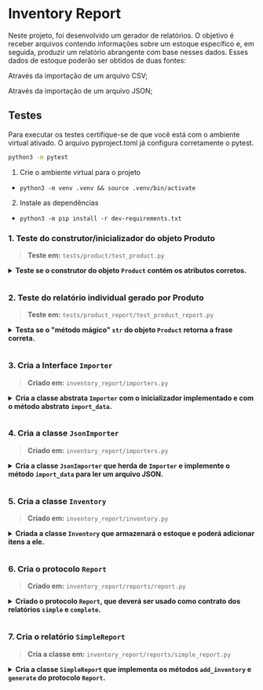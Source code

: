 # Inventory Report

Neste projeto, foi desenvolvido um gerador de relatórios. O objetivo é receber arquivos contendo informações sobre um estoque específico e, em seguida, produzir um relatório abrangente com base nesses dados. Esses dados de estoque poderão ser obtidos de duas fontes:

Através da importação de um arquivo CSV;

Através da importação de um arquivo JSON;

## Testes

Para executar os testes certifique-se de que você está com o ambiente virtual ativado.
O arquivo pyproject.toml já configura corretamente o pytest.

```bash
python3 -m pytest
```


1. Crie o ambiente virtual para o projeto

-   `python3 -m venv .venv && source .venv/bin/activate`

2. Instale as dependências

-   `python3 -m pip install -r dev-requirements.txt`

### 1. Teste do construtor/inicializador do objeto Produto

> **Teste em:** `tests/product/test_product.py`

<details>

**<summary>Teste se o construtor do objeto <code>Product</code> contém os atributos corretos.**

</summary>

O nome deste teste deve é `test_create_product` e ele verifica o correto preenchimento dos seguintes atributos:

-   `id`
-   `company_name`
-   `product_name`
-   `manufacturing_date`
-   `expiration_date`
-   `serial_number`
-   `storage_instructions`

**O que é testado:**

-   **1.1** - Se o teste valida que o atributo `id` existe na classe e é igual ao passado pelo construtor.
-   **1.2** - Se o teste valida que o atributo `company_name` existe na classe e é igual ao passado pelo construtor.
-   **1.3** - Se o teste valida que o atributo `product_name` existe na classe e é igual ao passado pelo construtor.
-   **1.4** - Se o teste valida que o atributo `manufacturing_date` existe na classe e é igual ao passado pelo construtor.
-   **1.5** - Se o teste valida que o atributo `expiration_date` existe na classe e é igual ao passado pelo construtor.
-   **1.6** - Se o teste valida que o atributo `serial_number` existe na classe e é igual ao passado pelo construtor.
-   **1.7** - Se o teste valida que o atributo `storage_instructions` existe na classe e é igual ao passado pelo construtor.

</details>

### 2. Teste do relatório individual gerado por Produto

> **Teste em:** `tests/product_report/test_product_report.py`

<details>

**<summary>Testa se o "método mágico" <code>**str**</code> do objeto <code>Product</code> retorna a frase correta.**

</summary>

Já foi implementado o primeiro relatório no arquivo `inventory_report/product.py`, e também foi criada uma frase com as informações do produto, que será útil para etiquetar o estoque. Para desenvolver esse relatório, utilizamos o método `__str__` do Python, que é chamado quando utilizamos a função `str(objeto)`.

Exemplo da frase:

**Trecho 1:** _The product `farinha`,_
**Trecho 2:** _with serial number `TY68 409C JJ43 ASD1 PL2F`,_
**Trecho 3:** _manufactured in `01-05-2021`_
**Trecho 4:** _by the company `Farinini`,_
**Trecho 5:** _valid until `02-06-2023`,_
**Trecho 6:** _must be stored according to the following instructions: `precisa ser armazenado em local protegido da luz`._

O nome do teste é `test_product_report`. Ele instancia um objeto `Product` e verifica se a frase retornada está correta.

**O que será testado:**

-   **2.1** - Se o teste verifica se o Trecho 1 do relatório está correto no texto base e no dado inserido nele.
-   **2.2** - Se o teste verifica se o Trecho 2 do relatório está correto no texto base e no dado inserido nele.
-   **2.3** - Se o teste verifica se o Trecho 3 do relatório está correto no texto base e no dado inserido nele.
-   **2.4** - Se o teste verifica se o Trecho 4 do relatório está correto no texto base e no dado inserido nele.
-   **2.5** - Se o teste verifica se o Trecho 5 do relatório está correto no texto base e no dado inserido nele.
-   **2.6** - Se o teste verifica se o Trecho 6 do relatório está correto no texto base e no dado inserido nele.

</details>

### 3. Cria a Interface `Importer`

> **Criado em:** `inventory_report/importers.py`

<details>

**<summary>Cria a classe abstrata <code>Importer</code> com o inicializador implementado e com o método abstrato <code>import_data</code>.**

</summary>
  <br />

Como já temos o arquivo com os produtos, precisamos importar os dados. Em razão dos diversos formatos e para não repetir lógica, criei uma classe abstrata que será responsável por definir como as classes importadoras dos dados dos arquivos serão.

Para isso, criei uma classe abstrata chamada `Importer`, contém um método chamado `import_data`, que recebe o caminho do arquivo e retorna uma lista de produtos:

**O que é testado:**

-   **3.1** - Se a classe `Importer` é abstrata;
-   **3.2** - Se o método `__init__` não é abstrato;
-   **3.3** - Se o método `__init__` recebe `self` e `path`;
-   **3.4** - Se o tipo do `path` é `str`;
-   **3.5** - Se o método `import_data` é abstrato;
-   **3.6** - Se o método `import_data` recebe `self`;
-   **3.7** - Se o método `import_data` retorna uma lista de produtos;

</details>

### 4. Cria a classe `JsonImporter`

> **Criado em:** `inventory_report/importers.py`

<details>

**<summary>Cria a classe <code>JsonImporter</code> que herda de <code>Importer</code> e implemente o método <code>import_data</code> para ler um arquivo JSON.**

</summary>
  <br />

Agora que temos a interface, criei a classe que irá implementar o método `import_data` para ler um arquivo JSON. Para isso, criei uma classe chamada `JsonImporter`, herda da classe `Importer` e implementa o método `import_data`. Esse método, por sua vez, recebe o caminho do arquivo e retorna uma lista de produtos. A lista é retornada como no formato abaixo:

```
[
  Product(
    id='1',
    product_name='Nicotine Polacrilex',
    company_name='Target Corporation',
    manufacturing_date='2021-02-18',
    expiration_date='2024-09-17',
    serial_number='CR25 1551 4467 2549 4402 1',
    storage_instructions='instrucao 1'
  ),

  Product(
    id='2',
    product_name='fentanyl citrate',
    company_name='Target Corporation',
    manufacturing_date='2020-12-06',
    expiration_date='2024-12-25',
    serial_number='FR29 5951 7573 74OY XKGX 6CSG D20',
    storage_instructions='instrucao 2'
  ),
  // ...
]
```

**O que é testado:**

-   **4.1** - Se a classe `JsonImporter` herda de `Importer`.
-   **4.2** - Se o método `import_data` importa corretamente um arquivo JSON válido.
-   **4.3** - Se o método `import_data` exporta os dados do JSON importado no formato apropriado.

</details>

### 5. Cria a classe `Inventory`

> **Criado em:** `inventory_report/inventory.py`

<details>

**<summary>Criada a classe <code>Inventory</code> que armazenará o estoque e poderá adicionar itens a ele.**

</summary>
  <br />

Com o nosso importador de dados feito, foi criada a classe que representa um estoque para, a partir dele, gerar o nosso relatório! Atenção para as especificações:

-   A classe `Inventory` deve poder ser instanciada, de forma opcional, com uma lista de produtos.
-   Caso a lista não seja fornecida, a lista da instância deve ser inicializada como vazia.
-   A classe deve conter um método chamado `add_data`, que recebe uma lista de produtos e adiciona todos os produtos à lista de produtos da instância.
-   Além disso, a classe deve ter uma propriedade chamada `data`, que deve ser somente leitura e retornar uma cópia da lista de produtos da instância.

**O que é testado:**

-   **5.1** - Se o inicializador recebe dois parâmetros: `self` e `data`.
-   **5.2** - Se `data` tem a anotação de tipo `List[Products]` e é opcional.
-   **5.3** - Se `data` tem o valor padrão `None`.
-   **5.4** - Se `data` é inicializado com uma lista vazia quando o valor padrão é usado.
-   **5.5** - Se `data` recebe uma lista de produtos.
-   **5.6** - Se `data` é uma propriedade somente de leitura.
-   **5.7** - Se `add_data` recebe uma lista de produtos.
-   **5.8** - Se `add_data` adiciona todos os produtos da lista de produtos recebida por parâmetro à lista de produtos da instância.

</details>

### 6. Cria o protocolo `Report`

> **Criado em:** `inventory_report/reports/report.py`

<details>

**<summary>Criado o protocolo <code>Report</code>, que deverá ser usado como contrato dos relatórios <code>simple</code> e <code>complete</code>.**

</summary>
  <br />

Feita nossa classe de inventário, vamos usá-la para criar nossos relatórios! Visto que teremos dois formatos dele, primeiro criamos um contrato para todos os formatos respeitarem. Usaremos um protocolo para isso. Atenção à especificação:

-   No protocolo `Report` existe um método chamado `add_inventory` recebendo um parâmetro `inventory`, do tipo `Inventory`, classe criada no quinto requisito.

-   Há um método chamado `generate` que retorna uma string.

**O que é testado:**


-   **6.1** - Se `add_inventory` recebe dois parâmetros: `self` e `inventory`.
-   **6.2** - Se `inventory` tem a anotação de tipo `Inventory`.
-   **6.3** - Se `generate` recebe `self`.
-   **6.4** - Se `generate` tem um retorno do tipo `str`.

</details>

### 7. Cria o relatório `SimpleReport`

> **Cria a classe em:** `inventory_report/reports/simple_report.py`

<details>

**<summary>Cria a classe <code>SimpleReport</code> que implementa os métodos <code>add_inventory</code> e <code>generate</code> do protocolo <code>Report</code>.**

</summary>
  <br />

A classe `SimpleReport` inicializa sem parâmetros, contudo, tem um atributo para armazenar cada um dos estoques que podem ser adicionados.

O método `add_inventory` segue o contrato do protocolo `Report` e é capaz de adicionar um estoque ao atributo que armazena cada um dos estoques.

O método `generate` é capaz de gerar o relatório a partir dos produtos que estão presentes em cada um dos estoques armazenados. Atenção às especificações:

-   Ao rodar os testes localmente, você terá um teste para cada validação de cada informação presente no relatório;
-   O método `add_inventory` recebe um parâmetro que representa um `Inventory`, classe implementada no quinto requisito.
-   O método `generate` retorna uma `string` de saída com o seguinte formato:

```txt
Oldest manufacturing date: YYYY-MM-DD
Closest expiration date: YYYY-MM-DD
Company with the largest inventory: NOME DA EMPRESA
```

-   A data de validade mais próxima considera somente itens que ainda não venceram.

**O que é testado:**

-   **7.1** - Se o relatório traz corretamente a data de fabricação mais antiga dos estoques,
-   **7.2** - Se o relatório traz corretamente a data de validade mais próxima, descartando itens já vencidos, do estoque
-   **7.3** - Se o relatório traz corretamente a empresa com o maior estoque
-   **7.4** - Se o relatório é gerado no formato especificado.

</details>
